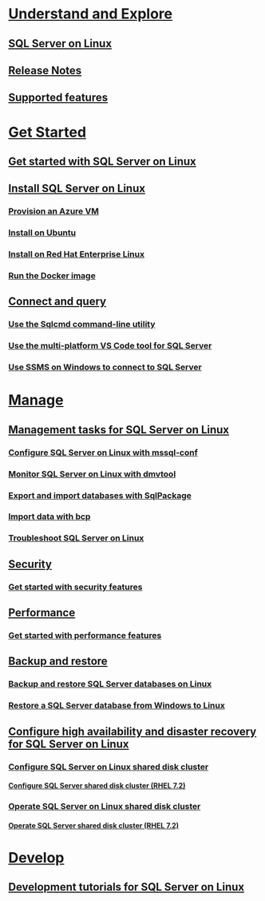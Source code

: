 # [Understand and Explore](sql-server-linux-overview.md)
## [SQL Server on Linux](sql-server-linux-overview.md)
## [Release Notes](sql-server-linux-release-notes.md)
## [Supported features](sql-server-linux-supported-features.md)
# [Get Started](sql-server-linux-get-started-tutorial.md)
## [Get started with SQL Server on Linux](sql-server-linux-get-started-tutorial.md)
## [Install SQL Server on Linux](sql-server-linux-setup.md)
### [Provision an Azure VM](sql-server-linux-azure-virtual-machine.md)
### [Install on Ubuntu](sql-server-linux-setup-ubuntu.md)
### [Install on Red Hat Enterprise Linux](sql-server-linux-setup-red-hat.md)
### [Run the Docker image](sql-server-linux-setup-docker.md)
## [Connect and query](sql-server-linux-connect-and-query.md)
### [Use the Sqlcmd command-line utility](sql-server-linux-connect-and-query-sqlcmd.md)
### [Use the multi-platform VS Code tool for SQL Server](sql-server-linux-connect-and-query-vs-code.md)
### [Use SSMS on Windows to connect to SQL Server](sql-server-linux-connect-and-query-ssms.md)
# [Manage](sql-server-linux-management-overview.md)
## [Management tasks for SQL Server on Linux](sql-server-linux-management-overview.md)
### [Configure SQL Server on Linux with mssql-conf](sql-server-linux-configure-mssql-conf.md)
### [Monitor SQL Server on Linux with dmvtool](sql-server-linux-dmv-tool.md)
### [Export and import databases with SqlPackage](sql-server-linux-export-import-with-sqlpackage.md)
### [Import data with bcp](sql-server-linux-import-data-with-bcp.md)
### [Troubleshoot SQL Server on Linux](sql-server-linux-troubleshooting-guide.md)
## [Security](sql-server-linux-security-get-started.md)
### [Get started with security features](sql-server-linux-security-get-started.md)
## [Performance](sql-server-linux-performance-get-started.md)
### [Get started with performance features](sql-server-linux-performance-get-started.md)
## [Backup and restore](sql-server-linux-backup-and-restore-database.md)
### [Backup and restore SQL Server databases on Linux](sql-server-linux-backup-and-restore-database.md)
### [Restore a SQL Server database from Windows to Linux](sql-server-linux-restore-database.md)
## [Configure high availability and disaster recovery for SQL Server on Linux](sql-server-linux-configure-high-availability-and-disaster-recovery.md)
### [Configure SQL Server on Linux shared disk cluster](sql-server-linux-shared-disk-cluster-configure.md)
#### [Configure SQL Server shared disk cluster (RHEL 7.2)](sql-server-linux-shared-disk-cluster-red-hat-7-configure.md)
### [Operate SQL Server on Linux shared disk cluster](sql-server-linux-shared-disk-cluster-operate.md)
#### [Operate SQL Server shared disk cluster (RHEL 7.2)](sql-server-linux-shared-disk-cluster-red-hat-7-operate.md)
# [Develop](sql-server-linux-connect-applications.md)
## [Development tutorials for SQL Server on Linux](sql-server-linux-connect-applications.md)